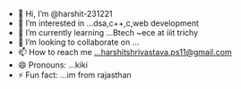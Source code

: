 - 👋 Hi, I’m @harshit-231221
- 👀 I’m interested in ...dsa,c++,c,web development
- 🌱 I’m currently learning ...Btech ~ece at iiit trichy
- 💞️ I’m looking to collaborate on ...
- 📫 How to reach me ...harshitshrivastava.ps11@gmail.com
- 😄 Pronouns: ...kiki
- ⚡ Fun fact: ...im from rajasthan

<!---
harshit-231221/harshit-231221 is a ✨ special ✨ repository because its `README.md` (this file) appears on your GitHub profile.
You can click the Preview link to take a look at your changes.
--->
